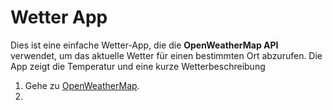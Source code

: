 # Wetter App

Dies ist eine einfache Wetter-App, die die **OpenWeatherMap API** verwendet, um das aktuelle Wetter für einen bestimmten Ort abzurufen. Die App zeigt die Temperatur und eine kurze Wetterbeschreibung 

1. Gehe zu [OpenWeatherMap](https://openweathermap.org/).
2. 
